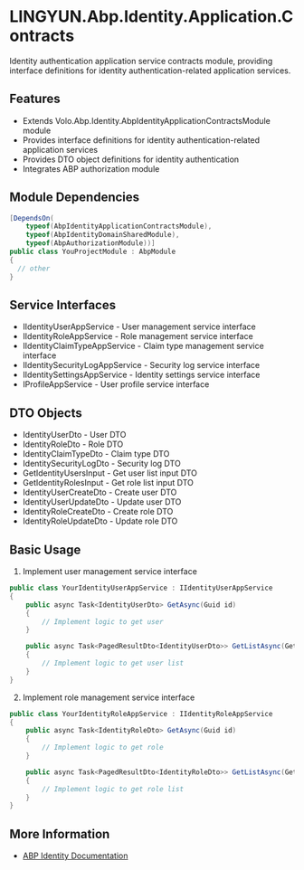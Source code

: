 # LINGYUN.Abp.Identity.Application.Contracts

Identity authentication application service contracts module, providing interface definitions for identity authentication-related application services.

## Features

* Extends Volo.Abp.Identity.AbpIdentityApplicationContractsModule module
* Provides interface definitions for identity authentication-related application services
* Provides DTO object definitions for identity authentication
* Integrates ABP authorization module

## Module Dependencies

```csharp
[DependsOn(
    typeof(AbpIdentityApplicationContractsModule),
    typeof(AbpIdentityDomainSharedModule),
    typeof(AbpAuthorizationModule))]
public class YouProjectModule : AbpModule
{
  // other
}
```

## Service Interfaces

* IIdentityUserAppService - User management service interface
* IIdentityRoleAppService - Role management service interface
* IIdentityClaimTypeAppService - Claim type management service interface
* IIdentitySecurityLogAppService - Security log service interface
* IIdentitySettingsAppService - Identity settings service interface
* IProfileAppService - User profile service interface

## DTO Objects

* IdentityUserDto - User DTO
* IdentityRoleDto - Role DTO
* IdentityClaimTypeDto - Claim type DTO
* IdentitySecurityLogDto - Security log DTO
* GetIdentityUsersInput - Get user list input DTO
* GetIdentityRolesInput - Get role list input DTO
* IdentityUserCreateDto - Create user DTO
* IdentityUserUpdateDto - Update user DTO
* IdentityRoleCreateDto - Create role DTO
* IdentityRoleUpdateDto - Update role DTO

## Basic Usage

1. Implement user management service interface
```csharp
public class YourIdentityUserAppService : IIdentityUserAppService
{
    public async Task<IdentityUserDto> GetAsync(Guid id)
    {
        // Implement logic to get user
    }

    public async Task<PagedResultDto<IdentityUserDto>> GetListAsync(GetIdentityUsersInput input)
    {
        // Implement logic to get user list
    }
}
```

2. Implement role management service interface
```csharp
public class YourIdentityRoleAppService : IIdentityRoleAppService
{
    public async Task<IdentityRoleDto> GetAsync(Guid id)
    {
        // Implement logic to get role
    }

    public async Task<PagedResultDto<IdentityRoleDto>> GetListAsync(GetIdentityRolesInput input)
    {
        // Implement logic to get role list
    }
}
```

## More Information

* [ABP Identity Documentation](https://docs.abp.io/en/abp/latest/Identity)
